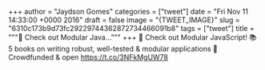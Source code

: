 
+++
author = "Jaydson Gomes"
categories = ["tweet"]
date = "Fri Nov 11 14:33:00 +0000 2016"
draft = false
image = "{TWEET_IMAGE}"
slug = "6310c173b9d73fc29229744362872734466091b8"
tags = ["tweet"]
title = """🚀 Check out Modular Java..."""
+++
🚀 Check out Modular JavaScript!
📚 5 books on writing robust, well-tested &amp; modular applications
👏 Crowdfunded &amp; open https://t.co/3NFkMgUW78
